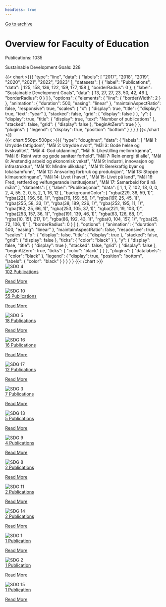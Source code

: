 ```yaml
---
headless: true
---
```

<a id="archive-url" href="{{< params subfolder >}}en/archive/?&collection=HLDYRNTG">Go to archive</a>
<h1>Overview for Faculty of Education</h1>
<div id="stats-descriptives">
<p>Publications: <span class="stats-n">1035</span></p>
<p>Sustainable Development Goals: <span class="stats-n">228</span></p>
</div>
<div class="stats-graphs">
<div>{{< chart >}}{
    "type": "line",
    "data": {
        "labels": [
            "2017",
            "2018",
            "2019",
            "2020",
            "2021",
            "2022",
            "2023"
        ],
        "datasets": [
            {
                "label": "Publications",
                "data": [
                    125,
                    158,
                    136,
                    122,
                    159,
                    177,
                    158
                ],
                "borderRadius": 0
            },
            {
                "label": "Sustainable Development Goals",
                "data": [
                    13,
                    27,
                    27,
                    23,
                    50,
                    42,
                    46
                ],
                "borderRadius": 0
            }
        ]
    },
    "options": {
        "elements": {
            "line": {
                "borderWidth": 2
            }
        },
        "animation": {
            "duration": 500,
            "easing": "linear"
        },
        "maintainAspectRatio": false,
        "responsive": true,
        "scales": {
            "x": {
                "display": true,
                "title": {
                    "display": true,
                    "text": "year"
                },
                "stacked": false,
                "grid": {
                    "display": false
                }
            },
            "y": {
                "display": true,
                "title": {
                    "display": true,
                    "text": "Number of publications"
                },
                "stacked": false,
                "grid": {
                    "display": false
                },
                "beginAtZero": true
            }
        },
        "plugins": {
            "legend": {
                "display": true,
                "position": "bottom"
            }
        }
    }
}
{{< /chart >}}</div><div>{{< chart 550px 500px >}}{
    "type": "doughnut",
    "data": {
        "labels": [
            "Mål 1: Utrydde fattigdom",
            "Mål 2: Utrydde svolt",
            "Mål 3: Gode helse og livskvalitet",
            "Mål 4: God utdanning",
            "Mål 5: Likestilling mellom kjønna",
            "Mål 6: Reint vatn og gode sanitær forhold",
            "Mål 7: Rein energi til alle",
            "Mål 8: Anstendig arbeid og økonomisk vekst",
            "Mål 9: Industri, innovasjon og infrastruktur",
            "Mål 10: Mindre ulikskap",
            "Mål 11: Berekraftig byar og lokalsamfunn",
            "Mål 12: Ansvarleg forbruk og produksjon",
            "Mål 13: Stoppe klimaendringane",
            "Mål 14: Livet i havet",
            "Mål 15: Livet på land",
            "Mål 16: Fred, rettferd og velfungerande institusjonar",
            "Mål 17: Samarbeid for å nå måla"
        ],
        "datasets": [
            {
                "label": "Publikasjonar",
                "data": [
                    1,
                    1,
                    7,
                    102,
                    18,
                    0,
                    0,
                    2,
                    4,
                    55,
                    2,
                    0,
                    5,
                    2,
                    1,
                    16,
                    12
                ],
                "backgroundColor": [
                    "rgba(229, 36, 59, 1)",
                    "rgba(221, 166, 58, 1)",
                    "rgba(76, 159, 56, 1)",
                    "rgba(197, 25, 45, 1)",
                    "rgba(255, 58, 33, 1)",
                    "rgba(38, 189, 226, 1)",
                    "rgba(252, 195, 11, 1)",
                    "rgba(162, 25, 66, 1)",
                    "rgba(253, 105, 37, 1)",
                    "rgba(221, 19, 103, 1)",
                    "rgba(253, 157, 36, 1)",
                    "rgba(191, 139, 46, 1)",
                    "rgba(63, 126, 68, 1)",
                    "rgba(10, 151, 217, 1)",
                    "rgba(86, 192, 43, 1)",
                    "rgba(0, 104, 157, 1)",
                    "rgba(25, 72, 106, 1)"
                ],
                "borderRadius": 0
            }
        ]
    },
    "options": {
        "animation": {
            "duration": 500,
            "easing": "linear"
        },
        "maintainAspectRatio": false,
        "responsive": true,
        "scales": {
            "x": {
                "display": false,
                "title": {
                    "display": true
                },
                "stacked": false,
                "grid": {
                    "display": false
                },
                "ticks": {
                    "color": "black"
                }
            },
            "y": {
                "display": false,
                "title": {
                    "display": true
                },
                "stacked": false,
                "grid": {
                    "display": false
                },
                "beginAtZero": true,
                "ticks": {
                    "color": "black"
                }
            }
        },
        "plugins": {
            "datalabels": {
                "color": "black"
            },
            "legend": {
                "display": true,
                "position": "bottom",
                "labels": {
                    "color": "black"
                }
            }
        }
    }
}
{{< /chart >}}</div>
</div>
<div id="sdg-overview">
  <div class="sdg-container"><div id="sdg4" class="sdg">
<img src="{{< params subfolder >}}images/sdg/sdg04_en.png" class="image" alt="SDG 4">
<div class="sdg-overlay">
<a href="{{< params subfolder >}}en/archive/?sdg=4&collection=HLDYRNTG#archive" class="sdg-publication-count"><span>102</span> Publications</a>
<p><a href="https://sdgs.un.org/goals/goal4" class="sdg-read-more">Read More</a></p>
</div>
</div><div id="sdg10" class="sdg">
<img src="{{< params subfolder >}}images/sdg/sdg10_en.png" class="image" alt="SDG 10">
<div class="sdg-overlay">
<a href="{{< params subfolder >}}en/archive/?sdg=10&collection=HLDYRNTG#archive" class="sdg-publication-count"><span>55</span> Publications</a>
<p><a href="https://sdgs.un.org/goals/goal10" class="sdg-read-more">Read More</a></p>
</div>
</div><div id="sdg5" class="sdg">
<img src="{{< params subfolder >}}images/sdg/sdg05_en.png" class="image" alt="SDG 5">
<div class="sdg-overlay">
<a href="{{< params subfolder >}}en/archive/?sdg=5&collection=HLDYRNTG#archive" class="sdg-publication-count"><span>18</span> Publications</a>
<p><a href="https://sdgs.un.org/goals/goal5" class="sdg-read-more">Read More</a></p>
</div>
</div><div id="sdg16" class="sdg">
<img src="{{< params subfolder >}}images/sdg/sdg16_en.png" class="image" alt="SDG 16">
<div class="sdg-overlay">
<a href="{{< params subfolder >}}en/archive/?sdg=16&collection=HLDYRNTG#archive" class="sdg-publication-count"><span>16</span> Publications</a>
<p><a href="https://sdgs.un.org/goals/goal16" class="sdg-read-more">Read More</a></p>
</div>
</div><div id="sdg17" class="sdg">
<img src="{{< params subfolder >}}images/sdg/sdg17_en.png" class="image" alt="SDG 17">
<div class="sdg-overlay">
<a href="{{< params subfolder >}}en/archive/?sdg=17&collection=HLDYRNTG#archive" class="sdg-publication-count"><span>12</span> Publications</a>
<p><a href="https://sdgs.un.org/goals/goal17" class="sdg-read-more">Read More</a></p>
</div>
</div><div id="sdg3" class="sdg">
<img src="{{< params subfolder >}}images/sdg/sdg03_en.png" class="image" alt="SDG 3">
<div class="sdg-overlay">
<a href="{{< params subfolder >}}en/archive/?sdg=3&collection=HLDYRNTG#archive" class="sdg-publication-count"><span>7</span> Publications</a>
<p><a href="https://sdgs.un.org/goals/goal3" class="sdg-read-more">Read More</a></p>
</div>
</div><div id="sdg13" class="sdg">
<img src="{{< params subfolder >}}images/sdg/sdg13_en.png" class="image" alt="SDG 13">
<div class="sdg-overlay">
<a href="{{< params subfolder >}}en/archive/?sdg=13&collection=HLDYRNTG#archive" class="sdg-publication-count"><span>5</span> Publications</a>
<p><a href="https://sdgs.un.org/goals/goal13" class="sdg-read-more">Read More</a></p>
</div>
</div><div id="sdg9" class="sdg">
<img src="{{< params subfolder >}}images/sdg/sdg09_en.png" class="image" alt="SDG 9">
<div class="sdg-overlay">
<a href="{{< params subfolder >}}en/archive/?sdg=9&collection=HLDYRNTG#archive" class="sdg-publication-count"><span>4</span> Publications</a>
<p><a href="https://sdgs.un.org/goals/goal9" class="sdg-read-more">Read More</a></p>
</div>
</div><div id="sdg8" class="sdg">
<img src="{{< params subfolder >}}images/sdg/sdg08_en.png" class="image" alt="SDG 8">
<div class="sdg-overlay">
<a href="{{< params subfolder >}}en/archive/?sdg=8&collection=HLDYRNTG#archive" class="sdg-publication-count"><span>2</span> Publications</a>
<p><a href="https://sdgs.un.org/goals/goal8" class="sdg-read-more">Read More</a></p>
</div>
</div><div id="sdg11" class="sdg">
<img src="{{< params subfolder >}}images/sdg/sdg11_en.png" class="image" alt="SDG 11">
<div class="sdg-overlay">
<a href="{{< params subfolder >}}en/archive/?sdg=11&collection=HLDYRNTG#archive" class="sdg-publication-count"><span>2</span> Publications</a>
<p><a href="https://sdgs.un.org/goals/goal11" class="sdg-read-more">Read More</a></p>
</div>
</div><div id="sdg14" class="sdg">
<img src="{{< params subfolder >}}images/sdg/sdg14_en.png" class="image" alt="SDG 14">
<div class="sdg-overlay">
<a href="{{< params subfolder >}}en/archive/?sdg=14&collection=HLDYRNTG#archive" class="sdg-publication-count"><span>2</span> Publications</a>
<p><a href="https://sdgs.un.org/goals/goal14" class="sdg-read-more">Read More</a></p>
</div>
</div><div id="sdg1" class="sdg">
<img src="{{< params subfolder >}}images/sdg/sdg01_en.png" class="image" alt="SDG 1">
<div class="sdg-overlay">
<a href="{{< params subfolder >}}en/archive/?sdg=1&collection=HLDYRNTG#archive" class="sdg-publication-count"><span>1</span> Publication</a>
<p><a href="https://sdgs.un.org/goals/goal1" class="sdg-read-more">Read More</a></p>
</div>
</div><div id="sdg2" class="sdg">
<img src="{{< params subfolder >}}images/sdg/sdg02_en.png" class="image" alt="SDG 2">
<div class="sdg-overlay">
<a href="{{< params subfolder >}}en/archive/?sdg=2&collection=HLDYRNTG#archive" class="sdg-publication-count"><span>1</span> Publication</a>
<p><a href="https://sdgs.un.org/goals/goal2" class="sdg-read-more">Read More</a></p>
</div>
</div><div id="sdg15" class="sdg">
<img src="{{< params subfolder >}}images/sdg/sdg15_en.png" class="image" alt="SDG 15">
<div class="sdg-overlay">
<a href="{{< params subfolder >}}en/archive/?sdg=15&collection=HLDYRNTG#archive" class="sdg-publication-count"><span>1</span> Publication</a>
<p><a href="https://sdgs.un.org/goals/goal15" class="sdg-read-more">Read More</a></p>
</div>
</div></div>
</div>

